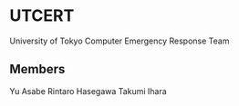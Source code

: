 # UTCERT
University of Tokyo Computer Emergency Response Team

## Members
Yu Asabe
Rintaro Hasegawa
Takumi Ihara
